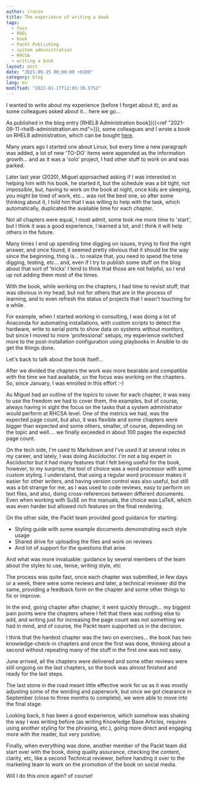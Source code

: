 ```yaml
---
author: iranzo
title: The experience of writing a book
tags:
  - foss
  - RHEL
  - book
  - Packt Publishing
  - system administration
  - RHCSA
  - writing a book
layout: post
date: "2021-09-15 00:00:00 +0100"
category: blog
lang: en
modified: "2022-01-17T12:05:38.575Z"
---
```


I wanted to write about my experience (before I forget about it), and as some colleagues asked about it... here we go...

As published in the blog entry [RHEL8 Administration book]({{<ref "2021-09-11-rhel8-administration.en.md">}}), some colleagues and I wrote a book on RHEL8 administration, which can be bought [here](https://s.iranzo.io/rhel8).

Many years ago I started one about Linux, but every time a new paragraph was added, a lot of new 'TO-DO' items were appended as the information growth... and as it was a 'solo' project, I had other stuff to work on and was parked.

Later last year (2020), Miguel approached asking if I was interested in helping him with his book, he started it, but the schedule was a bit tight, not impossible, but, having to work on the book at night, once kids are sleeping, you might be tired of work, etc... was not the best one, so after some thinking about it, I told him that I was willing to help with the task, which automatically, duplicated the available time for each chapter.

Not all chapters were equal, I must admit, some took me more time to 'start', but I think it was a good experience, I learned a lot, and I think it will help others in the future.

Many times I end up spending time digging on issues, trying to find the right answer, and once found, it seemed pretty obvious that it should be the way since the beginning, thing is... to realize that, you need to spend the time digging, testing, etc... and, even if I try to publish some stuff on the blog about that sort of 'tricks' I tend to think that those are not helpful, so I end up not adding them most of the times.

With the book, while working on the chapters, I had time to revisit stuff, that was obvious in my head, but not for others that are in the process of learning, and to even refresh the status of projects that I wasn't touching for a while.

For example, when I started working in consulting, I was doing a lot of Anaconda for automating installations, with custom scripts to detect the hardware, write to serial ports to show data on systems without monitors, but since I moved to more 'professional' setups, my experience switched more to the post-installation configuration using playbooks in Ansible to do get the things done.

Let's back to talk about the book itself...

After we divided the chapters the work was more bearable and compatible with the time we had available, so the focus was working on the chapters. So, since January, I was enrolled in this effort :-)

As Miguel had an outline of the topics to cover for each chapter, it was easy to use the freedom we had to cover them, the examples, but of course, always having in sight the focus on the tasks that a system administrator would perform at RHCSA level. One of the metrics we had, was the expected page count, but also, it was flexible and some chapters were bigger than expected and some others, smaller, of course, depending on the topic and well.... we finally exceeded in about 100 pages the expected page count.

On the tech side, I'm used to Markdown and I've used it at several roles in my career, and lately, I was doing Asciidoctor. I'm not a big expert in Asciidoctor but it had many features that I felt being useful for the book, however, to my surprise, the tool of choice was a word processor with some custom styling. I understand, that using a regular word processor makes it easier for other writers, and having version control was also useful, but still was a bit strange for me, as I was used to code reviews, easy to perform on text files, and also, doing cross-references between different documents. Even when working with SuSE on the manuals, the choice was LaTeX, which was even harder but allowed rich features on the final rendering.

On the other side, the Packt team provided good guidance for starting:

- Styling guide with some example documents demonstrating each style usage
- Shared drive for uploading the files and work on reviews
- And lot of support for the questions that arise

And what was more invaluable: guidance by several members of the team about the styles to use, tense, writing style, etc

The process was quite fast, once each chapter was submitted, in few days or a week, there were some reviews and later, a technical reviewer did the same, providing a feedback form on the chapter and some other things to fix or improve.

In the end, going chapter after chapter, it went quickly through... my biggest pain points were the chapters where I felt that there was nothing else to add, and writing just for increasing the page count was not something we had in mind, and of course, the Packt team supported us in the decision.

I think that the hardest chapter was the two on exercises... the book has two knowledge-check-in chapters and once the first was done, thinking about a second without repeating many of the stuff in the first one was not easy.

June arrived, all the chapters were delivered and some other reviews were still ongoing on the last chapters, so the book was almost finished and ready for the last steps.

The last stone in the road meant little effective work for us as it was mostly adjusting some of the wording and paperwork, but once we got clearance in September (close to three months to complete), we were able to move into the final stage.

Looking back, it has been a good experience, which somehow was shaking the way I was writing before (as writing Knowledge Base Articles, requires using another styling for the phrasing, etc.), going more direct and engaging more with the reader, but very positive.

Finally, when everything was done, another member of the Packt team did start over with the book, doing quality assurance, checking the content, clarity, etc, like a second Technical reviewer, before handing it over to the marketing team to work on the promotion of the book on social media.

Will I do this once again? of course!
